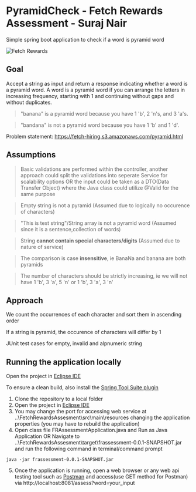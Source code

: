 # PyramidCheck - Fetch Rewards Assessment - Suraj Nair
Simple spring boot application to check if a word is pyramid word

![Fetch Rewards](https://media-exp1.licdn.com/dms/image/C4D1BAQFZCIS6HyhMCA/company-background_10000/0?e=2159024400&v=beta&t=Fq9lAIHCQN17wQBLBiycTXp-Gm23UGE3li6WOqMRczA)

## Goal
Accept a string as input and return a response indicating whether a word is a pyramid word. 
A word is a pyramid word if you can arrange the letters in increasing frequency, starting with 1 and continuing without gaps and without duplicates.

> "banana" is a pyramid word because you have 1 'b', 2 'n's, and 3 'a's.

> "bandana" is not a pyramid word because you have 1 'b' and 1 'd'.

Problem statement: https://fetch-hiring.s3.amazonaws.com/pyramid.html
## Assumptions

> Basic validations are performed within the controller, another approach could split the validations into seperate Service for scalability options OR the input could be taken as a DTO(Data Transfer Object) where the Java class could utilize @Valid for the same purpose

> Empty string is not a pyramid (Assumed due to logically no occurence of characters)

> "This is test string"/String array is not a pyramid word (Assumed since it is a sentence,collection of words)

> String **cannot contain special characters/digits** (Assumed due to nature of service)

> The comparison is case **insensitive**, ie BanaNa and banana are both pyramids

> The number of characters should be strictly increasing, ie we will not have 1 'b', 3 'a', 5 'n' or 1 'b', 3 'a', 3 'n'


## Approach

We count the occurrences of each character and sort them in ascending order

If a string is pyramid, the occurence of characters will differ by 1

JUnit test cases for empty, invalid and alpnumeric string

## Running the application locally

Open the project in [Eclipse IDE](https://www.eclipse.org/downloads/) 

To ensure a clean build, also install the [Spring Tool Suite plugin](https://download.springsource.com/release/STS/3.9.8.RELEASE/dist/e4.11/spring-tool-suite-3.9.8.RELEASE-e4.11.0-win32-x86_64.zip) 

1) Clone the repository to a local folder
2) Open the project in [Eclipse IDE](https://www.eclipse.org/downloads/)
3) You may change the port for accessing web service at ..\FetchRewardsAssesment\src\main\resources changing the application properties (you may have to rebuild the application)
4) Open class file FRAssessmentApplication.java and Run as Java Application                   OR
   Navigate to ..\FetchRewardsAssesment\target\frassessment-0.0.1-SNAPSHOT.jar and run the following command in terminal/command prompt
  ```
  java -jar frassessment-0.0.1-SNAPSHOT.jar
  ```
5) Once the application is running, open a web browser or any web api testing tool such as [Postman](https://www.postman.com/downloads/) and access(use GET method for Postman) via http://localhost:8081/assess?word=your_input
